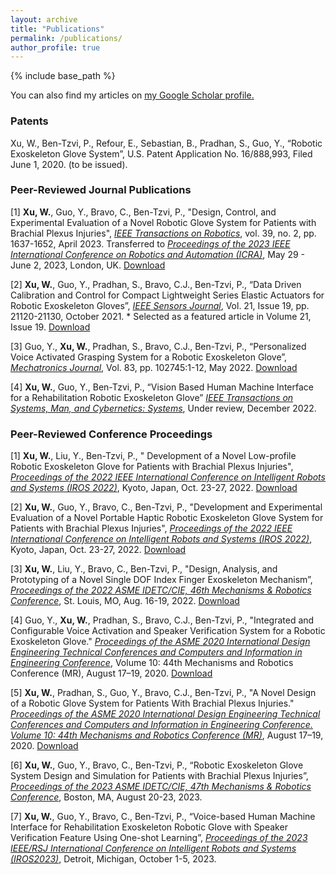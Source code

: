 ```yaml
---
layout: archive
title: "Publications"
permalink: /publications/
author_profile: true
---
```

{% include base_path %}

You can also find my articles on <u><a href="https://scholar.google.com/citations?user=vL5028kAAAAJ&hl=en">my Google Scholar profile</a>.</u>

### Patents                                                                                        

Xu, W., Ben-Tzvi, P., Refour, E., Sebastian, B., Pradhan, S., Guo, Y., “Robotic Exoskeleton Glove System”, U.S. Patent Application No. 16/888,993, Filed June 1, 2020. (to be issued).

### Peer-Reviewed Journal Publications    

[1]	**Xu, W.**, Guo, Y., Bravo, C., Ben-Tzvi, P., "Design, Control, and Experimental Evaluation of a Novel Robotic Glove System for Patients with Brachial Plexus Injuries", *<u>IEEE Transactions on Robotics</u>*, vol. 39, no. 2, pp. 1637-1652, April 2023. Transferred to *<u>Proceedings of the 2023 IEEE International Conference on Robotics and Automation (ICRA)</u>*, May 29 - June 2, 2023, London, UK. [Download](https://ieeexplore.ieee.org/abstract/document/9962324)

[2]	**Xu, W.**, Guo, Y., Pradhan, S., Bravo, C.J., Ben-Tzvi, P., “Data Driven Calibration and Control for Compact Lightweight Series Elastic Actuators for Robotic Exoskeleton Gloves”, *<u>IEEE Sensors Journal</u>*, Vol. 21, Issue 19, pp. 21120-21130, October 2021. * Selected as a featured article in Volume 21, Issue 19. [Download](https://www.sciencedirect.com/science/article/abs/pii/S0957415822000058) 


[3]	Guo, Y., **Xu, W.**, Pradhan, S., Bravo, C.J., Ben-Tzvi, P., “Personalized Voice Activated Grasping System for a Robotic Exoskeleton Glove”, *<u>Mechatronics Journal</u>*, Vol. 83, pp. 102745:1-12, May 2022. [Download](https://www.sciencedirect.com/science/article/pii/S0957415822000058)

[4]	**Xu, W.**, Guo, Y., Ben-Tzvi, P., “Vision Based Human Machine Interface for a Rehabilitation Robotic Exoskeleton Glove” *<u>IEEE Transactions on Systems, Man, and Cybernetics: Systems</u>*, Under review, December 2022.

### Peer-Reviewed Conference Proceedings 

[1]	**Xu, W.**, Liu, Y., Ben-Tzvi, P., " Development of a Novel Low-profile Robotic Exoskeleton Glove for Patients with Brachial Plexus Injuries", *<u>Proceedings of the 2022 IEEE International Conference on Intelligent Robots and Systems (IROS 2022)</u>*, Kyoto, Japan, Oct. 23-27, 2022. [Download](https://ieeexplore.ieee.org/document/9981124)

[2]	**Xu, W.**, Guo, Y., Bravo, C., Ben-Tzvi, P., "Development and Experimental Evaluation of a Novel Portable Haptic Robotic Exoskeleton Glove System for Patients with Brachial Plexus Injuries", *<u>Proceedings of the 2022 IEEE International Conference on Intelligent Robots and Systems (IROS 2022)</u>*, Kyoto, Japan, Oct. 23-27, 2022. [Download](https://ieeexplore.ieee.org/abstract/document/9981468)

[3]	**Xu, W.**, Liu, Y., Bravo, C., Ben-Tzvi, P., "Design, Analysis, and Prototyping of a Novel Single DOF Index Finger Exoskeleton Mechanism”, *<u>Proceedings of the 2022 ASME IDETC/CIE, 46th Mechanisms & Robotics Conference</u>*, St. Louis, MO, Aug. 16-19, 2022. [Download](https://doi.org/10.1115/DETC2022-89625)

[4]	Guo, Y., **Xu, W.**, Pradhan, S., Bravo, C.J., Ben-Tzvi, P., "Integrated and Configurable Voice Activation and Speaker Verification System for a Robotic Exoskeleton Glove." *<u>Proceedings of the ASME 2020 International Design Engineering Technical Conferences and Computers and Information in Engineering Conference</u>*, Volume 10: 44th Mechanisms and Robotics Conference (MR), August 17–19, 2020. [Download](https://doi.org/10.1115/DETC2020-22365)

[5]	**Xu, W.**, Pradhan, S., Guo, Y., Bravo, C.J., Ben-Tzvi, P., "A Novel Design of a Robotic Glove System for Patients With Brachial Plexus Injuries." *<u>Proceedings of the ASME 2020 International Design Engineering Technical Conferences and Computers and Information in Engineering Conference. Volume 10: 44th Mechanisms and Robotics Conference (MR)</u>*, August 17–19, 2020. [Download](https://doi.org/10.1115/DETC2020-22348)

[6]	**Xu, W.**, Guo, Y., Bravo, C., Ben-Tzvi, P., “Robotic Exoskeleton Glove System Design and Simulation for Patients with Brachial Plexus Injuries”, *<u>Proceedings of the 2023 ASME IDETC/CIE, 47th Mechanisms & Robotics Conference</u>*, Boston, MA, August 20-23, 2023.

[7]	**Xu, W.**, Guo, Y., Bravo, C., Ben-Tzvi, P., “Voice-based Human Machine Interface for Rehabilitation Exoskeleton Robotic Glove with Speaker Verification Feature Using One-shot Learning”, *<u>Proceedings of the 2023 IEEE/RSJ International Conference on Intelligent Robots and Systems (IROS2023)</u>*, Detroit, Michigan, October 1-5, 2023.

